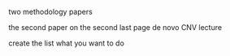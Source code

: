 two methodology papers

the second paper on the second last page de novo CNV lecture

create the list what you want to do